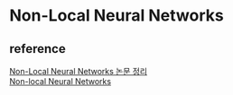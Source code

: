 # Non-Local Neural Networks

## reference 
[Non-Local Neural Networks 논문 정리](https://velog.io/@haejoo/Non-Local-Neural-Networks-%EB%85%BC%EB%AC%B8-%EC%A0%95%EB%A6%AC)  
[Non-local Neural Networks](https://arxiv.org/abs/1711.07971)  
 
